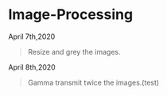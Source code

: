 # Image-Processing
April 7th,2020
  >Resize and grey the images.
  
April 8th,2020
  >Gamma transmit twice the images.(test)
